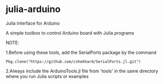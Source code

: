 # julia-arduino
Julia interface for Arduino

A simple toolbox to control Arduino board with Julia programs

NOTE:

1.Before using these tools, add the SerialPorts package by the command  

    Pkg.clone("https://github.com/cshekhard/SerialPorts.jl.git") 

2.Always include the ArduinoTools.jl file from 'tools' in the same directory where you run Julia scripts or examples 

